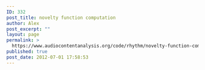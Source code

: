 ```yaml
---
ID: 332
post_title: novelty function computation
author: Alex
post_excerpt: ""
layout: page
permalink: >
  https://www.audiocontentanalysis.org/code/rhythm/novelty-function-computation/
published: true
post_date: 2012-07-01 17:58:53
---
```

<script src="https://gist-it.appspot.com/https://github.com/alexanderlerch/ACA-Code/blob/master/ComputeNoveltyFunction.m">
</script>